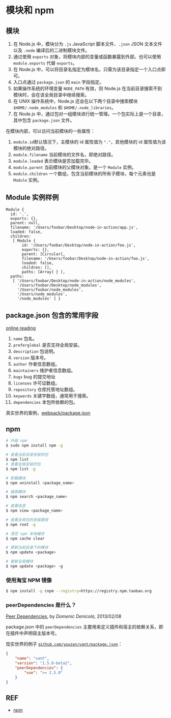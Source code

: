 # 模块和 npm

## 模块

1. 在 Node.js 中，模块分为 `.js` JavaScript 脚本文件、`.json` JSON 文本文件以及 `.node` 编译后的二进制模块文件。
2. 通过使用 `exports` 对象，将模块内部的变量或函数暴露到外部。也可以使用 `module.exports` 代替 `exports`。
3. 在 Node.js 中，可以将目录名指定为模块名，只需为该目录指定一个入口点即可。
4. 入口点通过 `package.json` 的 `main` 字段指定。
5. 如果操作系统的环境变量 `NODE_PATH` 有效，则 Node.js 在当前目录搜索不到模块时，会在该全局目录中继续搜索。
6. 在 UNIX 操作系统中，Node.js 还会在以下两个目录中搜索模块 `$HOME/.node_modules` 和 `$HOME/.node_libraries`。
7. 在 Node.js 中，通过包对一组模块进行统一管理。一个包实际上是一个目录，其中包含 `package.json` 文件。

在模块内部，可以访问当前模块的一些属性：

1. `module.id`默认情况下，主模块的 id 属性值为 `"."`，其他模块的 id 属性值为该模块的绝对路径。
2. `module.filename` 当前模块的文件名，即绝对路径。
3. `module.loaded` 表示模块是否加载完毕。
4. `module.parent` 当前模块的父模块对象。是一个 `Module` 实例。
5. `module.children` 一个数组，包含当前模块的所有子模块，每个元素也是 `Module` 实例。

## Module 实例样例

```
Module {
  id: '.',
  exports: {},
  parent: null,
  filename: '/Users/foobar/Desktop/node-in-action/app.js',
  loaded: false,
  children:
   [ Module {
       id: '/Users/foobar/Desktop/node-in-action/foo.js',
       exports: {},
       parent: [Circular],
       filename: '/Users/foobar/Desktop/node-in-action/foo.js',
       loaded: false,
       children: [],
       paths: [Array] } ],
  paths:
   [ '/Users/foobar/Desktop/node-in-action/node_modules',
     '/Users/foobar/Desktop/node_modules',
     '/Users/foobar/node_modules',
     '/Users/node_modules',
     '/node_modules' ] }
```

## package.json 包含的常用字段

[online reading](https://docs.npmjs.com/creating-a-package-json-file)

1. `name` 包名。
2. `preferglobal` 是否支持全局安装。
3. `description` 包说明。
4. `version` 版本号。
5. `author` 作者信息数组。
6. `maintainers` 维护者信息数组。
7. `bugs` bug 的提交地址
8. `licenses` 许可证数组。
9. `repository` 仓库托管地址数组。
10. `keywords` 关键字数组，通常用于搜索。
11. `dependencies` 本包所依赖的包。

真实世界的案例，[webpack/package.json](https://github.com/webpack/webpack/blob/master/package.json)

## npm

```sh
# 升级 npm
$ sudo npm install npm -g

# 查看当前目录安装的包
$ npm list
# 查看全局安装的包
$ npm list -g

# 卸载模块
$ npm uninstall <package_name>

# 搜索模块
$ npm search <package_name>

# 查看信息
$ npm view <package_name>

# 查看全局包的安装路径
$ npm root -g

# 清空 npm 本地缓存
$ npm cache clear

# 更新当前目录下的模块
$ npm update <package>

# 更新全局模块
$ npm update <package> -g
```

### 使用淘宝 NPM 镜像

```sh
$ npm install -g cnpm --registry=https://registry.npm.taobao.org
```

### peerDependencies 是什么？

[Peer Dependencies](https://blog.domenic.me/peer-dependencies/), by *Domenic Denicola*, 2013/02/08

package.json 中的 `peerDependencies` 主要用来定义插件和宿主的依赖关系，即在插件中声明宿主版本号。

现实世界的例子 [`github.com/youzan/vant/package.json`]((https://github.com/youzan/vant/blob/985c64eaebef215dc7e0c05afa0ef27f756ad668/package.json#L65-L67))：

```json
{
    "name": "vant",
    "version": "1.5.0-beta2",
    "peerDependencies": {
        "vue": ">= 2.5.0"
    }
}
```

## REF

- [npm](http://www.runoob.com/nodejs/nodejs-npm.html)